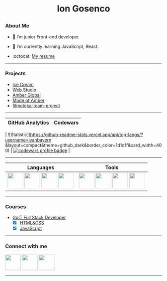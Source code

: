 # <p align="center">Ion Gosenco</p>

### About Me

- :telescope: I’m junior Front-end developer.
- :seedling: I’m currently learning JavaScript, React.

- :octocat: [My resume](https://IvanBayern.github.io/resume/)

---

### Projects

- [Ice Cream](https://ivanbayern.github.io/team-project-ic/)
- [Web Studio](https://ivanbayern.github.io/goit-markup-hw-08/)
- [Amber Global](https://amberglobal.group/)
- [Made of Amber](https://ivanbayern.github.io/amber-tiles/)
- [filmoteka-team-project](https://ivanBayern.github.io/filmoteka-team-project/)

---

| **GitHub Analytics** | **Codewars** |
| -------------------- | ------------ |

| ![Statistic](https://github-readme-stats.vercel.app/api/top-langs/?username=ivanbayern
&layout=compact&theme=github_dark&border_color=1d1d1f&card_width=400) | <a href="https://www.codewars.com/users/ivanbayern
"><img src="https://www.codewars.com/users/ivanbayern
/badges/large" alt="codewars profile badge"></a> |

---

| **Languages**                                                                                                                                                                                                                                                                                                                                                                                                                                                                                                                                                                                           | **Tools**                                                                                                                                                                                                                                                                                                                                                                                                                                                                                                                                                                                               |
| ------------------------------------------------------------------------------------------------------------------------------------------------------------------------------------------------------------------------------------------------------------------------------------------------------------------------------------------------------------------------------------------------------------------------------------------------------------------------------------------------------------------------------------------------------------------------------------------------------- | ------------------------------------------------------------------------------------------------------------------------------------------------------------------------------------------------------------------------------------------------------------------------------------------------------------------------------------------------------------------------------------------------------------------------------------------------------------------------------------------------------------------------------------------------------------------------------------------------------- |
| <img src="https://user-images.githubusercontent.com/96209694/197349404-84265127-4f0e-4c09-870c-b8fa2aa1fdde.png" style="width:50px; height:50px"> <img src="https://user-images.githubusercontent.com/96209694/197349416-a35cbd14-1553-49d3-b4e1-43c50f50bb7e.png" style="width:50px; height:50px"> <img src="https://user-images.githubusercontent.com/96209694/197349421-fe45089b-2d88-4c5a-bc91-84cec9f67fd0.png" style="width:50px; height:50px"> <img src="https://user-images.githubusercontent.com/96209694/197349430-7ebc6bc6-feec-4442-bc84-d78dd70f4595.png" style="width:50px; height:50px"> | <img src="https://user-images.githubusercontent.com/96209694/197349543-a4c2643a-edc4-4bae-98ca-2c0d21a0ccd7.png" style="width:50px; height:50px"> <img src="https://user-images.githubusercontent.com/96209694/197349557-da93dd89-1999-4a45-9eee-4918d2854d1d.png" style="width:50px; height:50px"> <img src="https://user-images.githubusercontent.com/96209694/197349632-5ae55138-5f75-41f8-a255-9580f41d3eab.png" style="width:50px; height:50px"> <img src="https://user-images.githubusercontent.com/96209694/197349689-1e6ee8b1-7c3f-429b-9bc7-2c03f6cd33fa.png" style="width:50px; height:50px"> |

---

### Courses

- [GoIT Full Stack Developer](https://github.com/savchyndd/hw-goit-fullstack/blob/main/README.md#home-work-goit-course-full-stack-developer)
  - [x] [HTML&CSS](https://github.com/savchyndd/hw-goit-fullstack/blob/main/README.md#html--css)
  - [x] [JavaScript](https://github.com/savchyndd/hw-goit-fullstack/blob/main/README.md#javascript)

---

### Connect with me

[<img src="https://user-images.githubusercontent.com/96209694/197349837-9a197b23-2a08-4c01-92b9-22c9cfca6faa.png" style="width:50px; height:50px" >](https://github.com/ivanbayern)
[<img src="https://user-images.githubusercontent.com/96209694/197349355-31009bb6-8171-4533-adf5-2d1f60d00230.png" style="width:50px; height:50px" >](https://www.linkedin.com/in/ion-gosenco-384152220/)
[<img src="https://user-images.githubusercontent.com/96209694/197350945-d92dab8d-5075-4a38-9065-25325ba8cac4.png" style="width:50px; height:50px" >](mailto:ivanbayern42@gmail.com)

---

<!-- ![React](https://img.shields.io/badge/React-20232A?style=for-the-badge&logo=react&logoColor=61DAFB)
![TypeScript](https://img.shields.io/badge/typescript-%23007ACC.svg?style=for-the-badge&logo=typescript&logoColor=white)
![Webpack](https://img.shields.io/badge/webpack-%238DD6F9.svg?style=for-the-badge&logo=webpack&logoColor=black) -->
